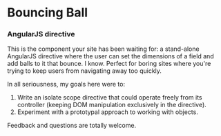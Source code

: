 # Bouncing Ball
### AngularJS directive

This is the component your site has been waiting for: a stand-alone AngularJS directive where the user can set the dimensions of a field and add balls to it that bounce. I know.
Perfect for boring sites where you're trying to keep users from navigating away too quickly.

In all seriousness, my goals here were to:

1. Write an isolate scope directive that could operate freely from its controller (keeping DOM manipulation exclusively in the directive).
2. Experiment with a prototypal approach to working with objects.

Feedback and questions are totally welcome.
